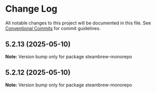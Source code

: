 # Change Log

All notable changes to this project will be documented in this file.
See [Conventional Commits](https://conventionalcommits.org) for commit guidelines.

## 5.2.13 (2025-05-10)

**Note:** Version bump only for package steambrew-monorepo





## 5.2.12 (2025-05-10)

**Note:** Version bump only for package steambrew-monorepo
